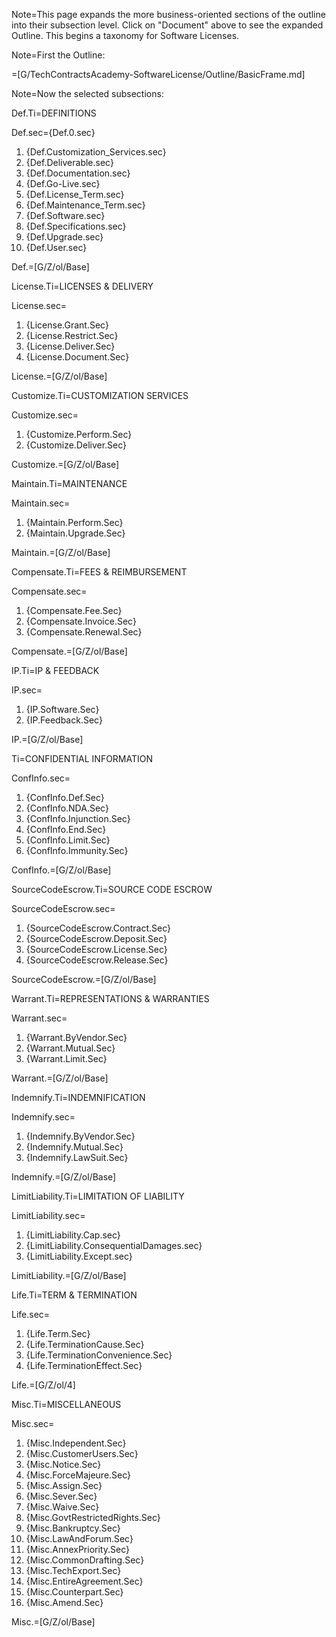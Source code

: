 Note=This page expands the more business-oriented sections of the outline into their subsection level.  Click on "Document" above to see the expanded Outline.   This begins a taxonomy for Software Licenses.

Note=First the Outline:

=[G/TechContractsAcademy-SoftwareLicense/Outline/BasicFrame.md]

Note=Now the selected subsections:

Def.Ti=DEFINITIONS

Def.sec={Def.0.sec}<ol><li>{Def.Customization_Services.sec}<li>{Def.Deliverable.sec}<li>{Def.Documentation.sec}<li>{Def.Go-Live.sec}<li>{Def.License_Term.sec}<li>{Def.Maintenance_Term.sec}<li>{Def.Software.sec}<li>{Def.Specifications.sec}<li>{Def.Upgrade.sec}<li>{Def.User.sec}</ol>

Def.=[G/Z/ol/Base]

License.Ti=LICENSES & DELIVERY

License.sec=<ol><li>{License.Grant.Sec}<li>{License.Restrict.Sec}<li>{License.Deliver.Sec}<li>{License.Document.Sec}</ol>

License.=[G/Z/ol/Base]

Customize.Ti=CUSTOMIZATION SERVICES

Customize.sec=<ol><li>{Customize.Perform.Sec}<li>{Customize.Deliver.Sec}</ol>

Customize.=[G/Z/ol/Base]

Maintain.Ti=MAINTENANCE

Maintain.sec=<ol><li>{Maintain.Perform.Sec}<li>{Maintain.Upgrade.Sec}</ol>

Maintain.=[G/Z/ol/Base]

Compensate.Ti=FEES & REIMBURSEMENT

Compensate.sec=<ol><li>{Compensate.Fee.Sec}<li>{Compensate.Invoice.Sec}<li>{Compensate.Renewal.Sec}</ol>

Compensate.=[G/Z/ol/Base]

IP.Ti=IP & FEEDBACK

IP.sec=<ol><li>{IP.Software.Sec}<li>{IP.Feedback.Sec}</ol>

IP.=[G/Z/ol/Base]

Ti=CONFIDENTIAL INFORMATION

ConfInfo.sec=<ol><li>{ConfInfo.Def.Sec}<li>{ConfInfo.NDA.Sec}<li>{ConfInfo.Injunction.Sec}<li>{ConfInfo.End.Sec}<li>{ConfInfo.Limit.Sec}<li>{ConfInfo.Immunity.Sec}</ol>

ConfInfo.=[G/Z/ol/Base]


SourceCodeEscrow.Ti=SOURCE CODE ESCROW

SourceCodeEscrow.sec=<ol><li>{SourceCodeEscrow.Contract.Sec}<li>{SourceCodeEscrow.Deposit.Sec}<li>{SourceCodeEscrow.License.Sec}<li>{SourceCodeEscrow.Release.Sec}</ol>

SourceCodeEscrow.=[G/Z/ol/Base]

Warrant.Ti=REPRESENTATIONS & WARRANTIES

Warrant.sec=<ol><li>{Warrant.ByVendor.Sec}<li>{Warrant.Mutual.Sec}<li>{Warrant.Limit.Sec}</ol>

Warrant.=[G/Z/ol/Base]

Indemnify.Ti=INDEMNIFICATION

Indemnify.sec=<ol><li>{Indemnify.ByVendor.Sec}<li>{Indemnify.Mutual.Sec}<li>{Indemnify.LawSuit.Sec}</ol>

Indemnify.=[G/Z/ol/Base]

LimitLiability.Ti=LIMITATION OF LIABILITY

LimitLiability.sec=<ol><li>{LimitLiability.Cap.sec}<li>{LimitLiability.ConsequentialDamages.sec}<li>{LimitLiability.Except.sec}</ol>

LimitLiability.=[G/Z/ol/Base]

Life.Ti=TERM & TERMINATION

Life.sec=<ol><li>{Life.Term.Sec}<li>{Life.TerminationCause.Sec}<li>{Life.TerminationConvenience.Sec}<li>{Life.TerminationEffect.Sec}</ol>

Life.=[G/Z/ol/4]


Misc.Ti=MISCELLANEOUS

Misc.sec=<ol><li>{Misc.Independent.Sec}<li>{Misc.CustomerUsers.Sec}<li>{Misc.Notice.Sec}<li>{Misc.ForceMajeure.Sec}<li>{Misc.Assign.Sec}<li>{Misc.Sever.Sec}<li>{Misc.Waive.Sec}<li>{Misc.GovtRestrictedRights.Sec}<li>{Misc.Bankruptcy.Sec}<li>{Misc.LawAndForum.Sec}<li>{Misc.AnnexPriority.Sec}<li>{Misc.CommonDrafting.Sec}<li>{Misc.TechExport.Sec}<li>{Misc.EntireAgreement.Sec}<li>{Misc.Counterpart.Sec}<li>{Misc.Amend.Sec}</ol>

Misc.=[G/Z/ol/Base]
